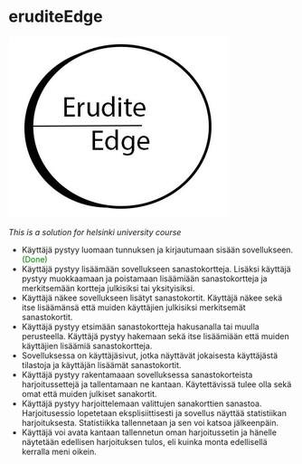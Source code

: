 # eruditeEdge
![erudite Edge gives you a tool for getting your vocab skills sharpened](static/Eelogo.jpg)

*This is a solution for helsinki university course*

- Käyttäjä pystyy luomaan tunnuksen ja kirjautumaan sisään sovellukseen. <font color="green">(Done)</font>
- Käyttäjä pystyy lisäämään sovellukseen sanastokortteja. Lisäksi käyttäjä pystyy muokkaamaan ja poistamaan lisäämiään sanastokortteja ja merkitsemään kortteja julkisiksi tai yksityisiksi.
- Käyttäjä näkee sovellukseen lisätyt sanastokortit. Käyttäjä näkee sekä itse lisäämänsä että muiden käyttäjien julkisiksi merkitsemät sanastokortit.
- Käyttäjä pystyy etsimään sanastokortteja hakusanalla tai muulla perusteella. Käyttäjä pystyy hakemaan sekä itse lisäämiään että muiden käyttäjien lisäämiä sanastokortteja.
- Sovelluksessa on käyttäjäsivut, jotka näyttävät jokaisesta käyttäjästä tilastoja ja käyttäjän lisäämät sanastokortit.
- Käyttäjä pystyy rakentamaaan sovelluksessa sanastokorteista harjoitussettejä ja tallentamaan ne kantaan. Käytettävissä tulee olla sekä omat että muiden julkiset sanakortit.
- Käyttäjä pystyy harjoittelemaan valittujen sanakorttien sanastoa. Harjoitusessio lopetetaan eksplisiittisesti ja sovellus näyttää statistiikan harjoituksesta. Statistiikka tallennetaan ja sen voi katsoa jälkeenpäin.
- Käyttäjä voi avata kantaan tallennetun oman harjoitussetin ja hänelle näytetään edellisen harjoituksen tulos, eli kuinka monta edellisellä kerralla meni oikein.
